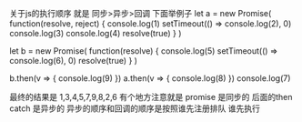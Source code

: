 关于js的执行顺序 就是 同步>异步>回调 下面举例子
let a = new Promise(
    function(resolve, reject) {
        console.log(1)
        setTimeout(() => console.log(2), 0)
        console.log(3)
        console.log(4)
        resolve(true)
    }
)




let b = new Promise(
    function(resolve) {
        console.log(5)
        setTimeout(() => console.log(6), 0)
        resolve(true)
    }
)

b.then(v => {
    console.log(9)
})
a.then(v => {
    console.log(8)
})
console.log(7)

最终的结果是 1,3,4,5,7,9,8,2,6
有个地方注意就是 promise 是同步的 后面的then catch 是异步的
异步的顺序和回调的顺序是按照谁先注册排队 谁先执行